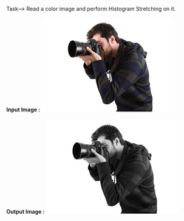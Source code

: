 Task--> Read a color image and perform Histogram Stretching on it.  <br />

**Input Image :**
![](img.jpeg)
<br />
<br />
**Output Image :**
![](img1.png)

